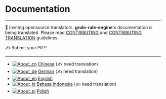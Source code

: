 # Documentation

---

:construction_worker: Inviting opensource translators. **grule-rule-engine**'s documentation is being translated.  Please read [CONTRIBUTING](../CONTRIBUTING.md) and [CONTRIBUTING TRANSLATION](CONTRIBUTING_TRANSLATION.md) guidelines.

:writing_hand: Submit your PR !!

---

- [![About_cn](https://github.com/yammadev/flag-icons/blob/master/png/CN.png?raw=true)](cn/About_cn.md) [Chinese](cn/About_cn.md) (:writing_hand: need translation)
- [![About_de](https://github.com/yammadev/flag-icons/blob/master/png/DE.png?raw=true)](de/About_de.md) [German](de/About_de.md) (:writing_hand: need translation)
- [![About_en](https://github.com/yammadev/flag-icons/blob/master/png/GB.png?raw=true)](en/About_en.md) [English](en/About_en.md)
- [![About_id](https://github.com/yammadev/flag-icons/blob/master/png/ID.png?raw=true)](id/About_id.md) [Bahasa Indonesia](id/About_id.md) (:writing_hand: need translation)
- [![About_pl](https://github.com/yammadev/flag-icons/blob/master/png/PL.png?raw=true)](id/About_pl.md) [Polish](pl/About_pl.md)
